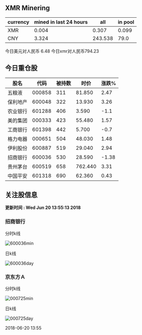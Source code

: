 ## XMR Minering

|currency|mined in last 24 hours|all|in pool|
|---|---|---|---|
|XMR|0.004|0.307|0.099|
|CNY|3.324|243.538|79.0|

今日美元对人民币 6.48	今日xmr对人民币794.23


## 今日重仓股 

|股名|代码|被持数|时价|涨跌%|
|---|---|---|---|---|
|五粮液|000858|311|81.850|2.47|
|保利地产|600048|322|13.930|3.26|
|农业银行|601288|406|3.590|-1.1|
|美的集团|000333|423|55.480|1.57|
|工商银行|601398|442|5.700|-0.7|
|格力电器|000651|504|48.030|1.48|
|伊利股份|600887|519|29.040|2.94|
|招商银行|600036|530|28.590|-1.38|
|贵州茅台|600519|658|762.440|3.31|
|中国平安|601318|690|62.360|0.43|

## 关注股信息
**更新时间 : Wed Jun 20 13:55:13 2018**
### 招商银行 
分时k线

![600036min](http://image.sinajs.cn/newchart/min/n/sh600036.gif)

日k线

![600036day](http://image.sinajs.cn/newchart/daily/n/sh600036.gif)

### 京东方Ａ 
分时k线

![000725min](http://image.sinajs.cn/newchart/min/n/sz000725.gif)

日k线

![000725day](http://image.sinajs.cn/newchart/daily/n/sz000725.gif)

2018-06-20 13:55
